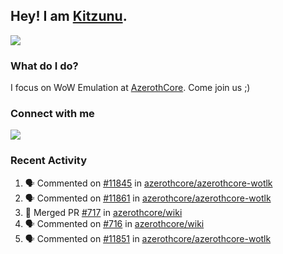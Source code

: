 ## Hey! I am [Kitzunu](https://Github.com/Kitzunu).

<!--<a href="https://github-readme-stats.kitzunu.vercel.app/api?username=Kitzunu&show_icons=true&theme=dark">
  <img align="center" src="https://github-readme-stats.kitzunu.vercel.app/api?username=Kitzunu&show_icons=true&theme=dark" />
</a>-->
<a href="https://github-readme-stats.kitzunu.vercel.app/api?username=Kitzunu&show_icons=true&theme=dark">
  <img align="center" src="https://github-readme-stats.vercel.app/api/top-langs/?username=Kitzunu&layout=compact&theme=dark" />
</a>

### What do I do?

I focus on WoW Emulation at [AzerothCore](https://Github.com/AzerothCore). Come join us ;)

### Connect with me
[![](https://img.shields.io/badge/AzerothCore%20Discord-Connect%20with%20me!-green)](https://discord.com/invite/gkt4y2x)

### Recent Activity

<!--START_SECTION:activity-->
1. 🗣 Commented on [#11845](https://github.com/azerothcore/azerothcore-wotlk/issues/11845) in [azerothcore/azerothcore-wotlk](https://github.com/azerothcore/azerothcore-wotlk)
2. 🗣 Commented on [#11861](https://github.com/azerothcore/azerothcore-wotlk/issues/11861) in [azerothcore/azerothcore-wotlk](https://github.com/azerothcore/azerothcore-wotlk)
3. 🎉 Merged PR [#717](https://github.com/azerothcore/wiki/pull/717) in [azerothcore/wiki](https://github.com/azerothcore/wiki)
4. 🗣 Commented on [#716](https://github.com/azerothcore/wiki/issues/716) in [azerothcore/wiki](https://github.com/azerothcore/wiki)
5. 🗣 Commented on [#11851](https://github.com/azerothcore/azerothcore-wotlk/issues/11851) in [azerothcore/azerothcore-wotlk](https://github.com/azerothcore/azerothcore-wotlk)
<!--END_SECTION:activity-->
